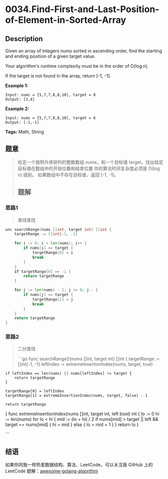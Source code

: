 # 0034.Find-First-and-Last-Position-of-Element-in-Sorted-Array

## Description

Given an array of integers nums sorted in ascending order, find the starting and ending position of a given target value.

Your algorithm's runtime complexity must be in the order of O\(log n\).

If the target is not found in the array, return \[-1, -1\].

**Example 1:**

```text
Input: nums = [5,7,7,8,8,10], target = 8
Output: [3,4]
```

**Example 2:**

```text
Input: nums = [5,7,7,8,8,10], target = 6
Output: [-1,-1]
```

**Tags:** Math, String

## 题意

> 给定一个按照升序排列的整数数组 nums，和一个目标值 target。找出给定目标值在数组中的开始位置和结束位置 你的算法时间复杂度必须是 O\(log n\) 级别。 如果数组中不存在目标值，返回 \[-1, -1\]。
>
> ## 题解

### 思路1

> 直线查找

```go
unc searchRange(nums []int, target int) []int {
    targetRange := []int{-1, -1}

    for i := 0; i < len(nums); i++ {
        if nums[i] == target {
            targetRange[0] = i
            break
        }
    }
    if targetRange[0] == -1 {
        return targetRange
    }

    for j := len(nums) - 1; j >= 0; j-- {
        if nums[j] == target {
            targetRange[1] = j
            break
        }
    }
    return targetRange
}
```

### 思路2

> 二分查找
>
> \`\`\`go func searchRange2\(nums \[\]int, target int\) \[\]int { targetRange := \[\]int{-1, -1} leftIndex := extremeInsertionIndex\(nums, target, true\)

```text
if leftIndex == len(nums) || nums[leftIndex] != target {
    return targetRange
}

targetRange[0] = leftIndex
targetRange[1] = extremeInsertionIndex(nums, target, false) - 1

return targetRange
```

} func extremeInsertionIndex\(nums \[\]int, target int, left bool\) int { lo := 0 hi := len\(nums\) for lo &lt; hi { mid := \(lo + hi\) / 2 if nums\[mid\] &gt; target \|\| left && target == nums\[mid\] { hi = mid } else { lo = mid + 1 } } return lo }

\`\`\`

## 结语

如果你同我一样热爱数据结构、算法、LeetCode，可以关注我 GitHub 上的 LeetCode 题解：[awesome-golang-algorithm](https://github.com/kylesliu/awesome-golang-algorithm)

